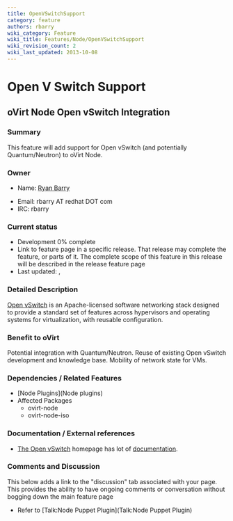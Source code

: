 ```yaml
---
title: OpenVSwitchSupport
category: feature
authors: rbarry
wiki_category: Feature
wiki_title: Features/Node/OpenVSwitchSupport
wiki_revision_count: 2
wiki_last_updated: 2013-10-08
---
```


# Open V Switch Support

## oVirt Node Open vSwitch Integration

### Summary

This feature will add support for Open vSwitch (and potentially Quantum/Neutron) to oVirt Node.

### Owner

*   Name: [ Ryan Barry](User:rbarry)

<!-- -->

*   Email: rbarry AT redhat DOT com
*   IRC: rbarry

### Current status

*   Development 0% complete
*   Link to feature page in a specific release. That release may complete the feature, or parts of it. The complete scope of this feature in this release will be described in the release feature page
*   Last updated: ,

### Detailed Description

[Open vSwitch](http://openvswitch.org) is an Apache-licensed software networking stack designed to provide a standard set of features across hypervisors and operating systems for virtualization, with reusable configuration.

### Benefit to oVirt

Potential integration with Quantum/Neutron. Reuse of existing Open vSwitch development and knowledge base. Mobility of network state for VMs.

### Dependencies / Related Features

*   [Node Plugins](Node plugins)
*   Affected Packages
    -   ovirt-node
    -   ovirt-node-iso

### Documentation / External references

*   [The Open vSwitch](http://openvswitch.org) homepage has lot of [documentation](http://openvswitch.org/support/).

### Comments and Discussion

This below adds a link to the "discussion" tab associated with your page. This provides the ability to have ongoing comments or conversation without bogging down the main feature page

*   Refer to [Talk:Node Puppet Plugin](Talk:Node Puppet Plugin)


